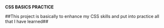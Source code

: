 **CSS BASICS PRACTICE**

##This project is basically to enhance my CSS skills and put into practice all that I have learned##
